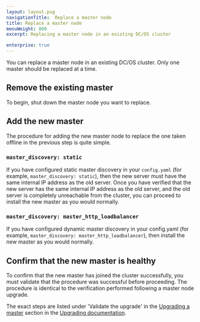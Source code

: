 ```yaml
---
layout: layout.pug
navigationTitle:  Replace a master node
title: Replace a master node
menuWeight: 800
excerpt: Replacing a master node in an existing DC/OS cluster

enterprise: true
---
```


<!-- This source repo for this topic is https://github.com/mesosphere/dcos-docs-site -->


You can replace a master node in an existing DC/OS cluster. Only one master should be replaced at a time.

## Remove the existing master

To begin, shut down the master node you want to replace.

## Add the new master

The procedure for adding the new master node to replace the one taken offline in the previous step is quite simple.

### `master_discovery: static`

If you have configured static master discovery in your `config.yaml` (for example, `master_discovery: static`), then the new server must have the same internal IP address as the old server. Once you have verified that the new server has the same internal IP address as the old server, and the old server is completely unreachable from the cluster, you can proceed to install the new master as you would normally.

### `master_discovery: master_http_loadbalancer`

If you have configured dynamic master discovery in your config.yaml (for example, `master_discovery: master_http_loadbalancer`), then  install the new master as you would normally.

## Confirm that the new master is healthy

To confirm that the new master has joined the cluster successfully, you must validate that the procedure was successful before proceeding. The procedure is identical to the verification performed following a master node upgrade.

The exact steps are listed under 'Validate the upgrade' in the [Upgrading a master](/1.13/installing/production/upgrading/#dcos-masters) section in the [Upgrading documentation](/1.13/installing/production/upgrading/).
